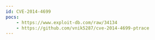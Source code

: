 ```yaml
---
id: CVE-2014-4699
pocs:
    - https://www.exploit-db.com/raw/34134
    - https://github.com/vnik5287/cve-2014-4699-ptrace
---
```

